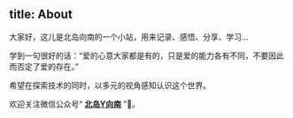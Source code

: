 title: About
---

大家好，这儿是北岛向南的一个小站，用来记录、感悟、分享、学习...

学到一句很好的话：“爱的心意大家都是有的，只是爱的能力各有不同，不要因此而否定了爱的存在。”

希望在探索技术的同时，以多元的视角感知认识这个世界。

欢迎关注微信公众号“ [**北岛Y向南**](http://img.my.csdn.net/uploads/201804/08/1523153885_1616.jpg) ”🔞。


​      





